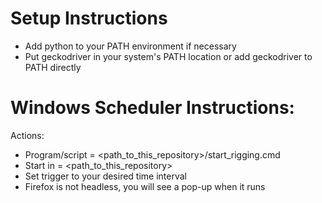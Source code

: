 # Setup Instructions #

- Add python to your PATH environment if necessary
- Put geckodriver in your system's PATH location or add geckodriver to PATH directly

# Windows Scheduler Instructions: #

Actions:
- Program/script = <path_to_this_repository>/start_rigging.cmd
- Start in = <path_to_this_repository>
- Set trigger to your desired time interval
- Firefox is not headless, you will see a pop-up when it runs